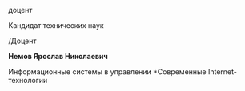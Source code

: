 доцент

Кандидат технических наук

/Доцент

**Немов Ярослав Николаевич**

Информационные системы в управлении
	*Современные Internet-технологии